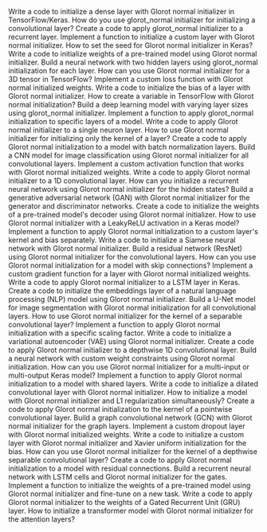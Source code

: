 Write a code to initialize a dense layer with Glorot normal initializer in TensorFlow/Keras.
How do you use glorot_normal initializer for initializing a convolutional layer?
Create a code to apply glorot_normal initializer to a recurrent layer.
Implement a function to initialize a custom layer with Glorot normal initializer.
How to set the seed for Glorot normal initializer in Keras?
Write a code to initialize weights of a pre-trained model using Glorot normal initializer.
Build a neural network with two hidden layers using glorot_normal initialization for each layer.
How can you use Glorot normal initializer for a 3D tensor in TensorFlow?
Implement a custom loss function with Glorot normal initialized weights.
Write a code to initialize the bias of a layer with Glorot normal initializer.
How to create a variable in TensorFlow with Glorot normal initialization?
Build a deep learning model with varying layer sizes using glorot_normal initializer.
Implement a function to apply glorot_normal initialization to specific layers of a model.
Write a code to apply Glorot normal initializer to a single neuron layer.
How to use Glorot normal initializer for initializing only the kernel of a layer?
Create a code to apply Glorot normal initialization to a model with batch normalization layers.
Build a CNN model for image classification using Glorot normal initializer for all convolutional layers.
Implement a custom activation function that works with Glorot normal initialized weights.
Write a code to apply Glorot normal initializer to a 1D convolutional layer.
How can you initialize a recurrent neural network using Glorot normal initializer for the hidden states?
Build a generative adversarial network (GAN) with Glorot normal initializer for the generator and discriminator networks.
Create a code to initialize the weights of a pre-trained model's decoder using Glorot normal initializer.
How to use Glorot normal initializer with a LeakyReLU activation in a Keras model?
Implement a function to apply Glorot normal initialization to a custom layer's kernel and bias separately.
Write a code to initialize a Siamese neural network with Glorot normal initializer.
Build a residual network (ResNet) using Glorot normal initializer for the convolutional layers.
How can you use Glorot normal initialization for a model with skip connections?
Implement a custom gradient function for a layer with Glorot normal initialized weights.
Write a code to apply Glorot normal initializer to a LSTM layer in Keras.
Create a code to initialize the embeddings layer of a natural language processing (NLP) model using Glorot normal initializer.
Build a U-Net model for image segmentation with Glorot normal initialization for all convolutional layers.
How to use Glorot normal initializer for the kernel of a separable convolutional layer?
Implement a function to apply Glorot normal initialization with a specific scaling factor.
Write a code to initialize a variational autoencoder (VAE) using Glorot normal initializer.
Create a code to apply Glorot normal initializer to a depthwise 1D convolutional layer.
Build a neural network with custom weight constraints using Glorot normal initialization.
How can you use Glorot normal initializer for a multi-input or multi-output Keras model?
Implement a function to apply Glorot normal initialization to a model with shared layers.
Write a code to initialize a dilated convolutional layer with Glorot normal initializer.
How to initialize a model with Glorot normal initializer and L1 regularization simultaneously?
Create a code to apply Glorot normal initialization to the kernel of a pointwise convolutional layer.
Build a graph convolutional network (GCN) with Glorot normal initializer for the graph layers.
Implement a custom dropout layer with Glorot normal initialized weights.
Write a code to initialize a custom layer with Glorot normal initializer and Xavier uniform initialization for the bias.
How can you use Glorot normal initializer for the kernel of a depthwise separable convolutional layer?
Create a code to apply Glorot normal initialization to a model with residual connections.
Build a recurrent neural network with LSTM cells and Glorot normal initializer for the gates.
Implement a function to initialize the weights of a pre-trained model using Glorot normal initializer and fine-tune on a new task.
Write a code to apply Glorot normal initializer to the weights of a Gated Recurrent Unit (GRU) layer.
How to initialize a transformer model with Glorot normal initializer for the attention layers?